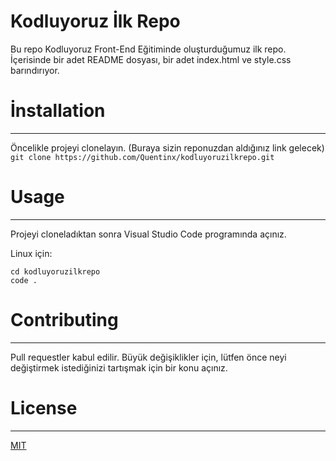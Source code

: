 # Kodluyoruz İlk Repo

Bu repo Kodluyoruz Front-End Eğitiminde oluşturduğumuz ilk repo. İçerisinde bir adet README dosyası, bir adet index.html ve style.css barındırıyor.
# İnstallation
---
Öncelikle projeyi clonelayın. (Buraya sizin reponuzdan aldığınız link gelecek)
`git clone https://github.com/Quentinx/kodluyoruzilkrepo.git`

# Usage
---
Projeyi cloneladıktan sonra Visual Studio Code programında açınız.

Linux için:
```
cd kodluyoruzilkrepo
code .
```
# Contributing
---
Pull requestler kabul edilir. Büyük değişiklikler için, lütfen önce neyi değiştirmek istediğinizi tartışmak için bir konu açınız.
# License
---
[MIT](https://choosealicense.com/licenses/mit/)


